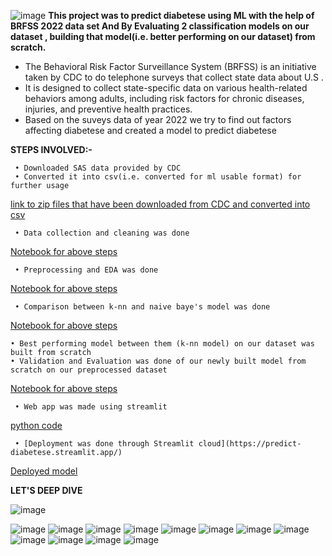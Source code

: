 ![image](https://github.com/Dipesh-Chaudhary/MLProjectDiabetesPredictionUsingBRFSS2022/assets/99006857/3e655316-dcae-4b8e-a53f-ed75322500e1)  **This project was to predict diabetese using ML with the help of BRFSS 2022 data set And By Evaluating 2 classification models on our dataset , building that model(i.e. better performing on our dataset) from scratch.**
 - The Behavioral Risk Factor Surveillance System (BRFSS) is an initiative taken by CDC to do telephone surveys that collect state data about U.S .
 - It is designed to collect state-specific data on various health-related behaviors among adults, including risk factors for chronic diseases, injuries, and preventive health practices.
 - Based on the suveys data of year 2022 we try to find out factors affecting diabetese and created a model to predict diabetese



 **STEPS INVOLVED:-**
 
	 • Downloaded SAS data provided by CDC
	 • Converted it into csv(i.e. converted for ml usable format) for further usage
[link to zip files that have been downloaded from CDC and converted into csv](https://github.com/Dipesh-Chaudhary/MLProjectDiabetesPredictionUsingBRFSS2022/tree/main/1%20ACCESSING%20SAS%20DATAS%20AND%20CONVERTING%20INTO%20CSV%20USING%20SAS%20STUDIO)



  
	 • Data collection and cleaning was done
[Notebook for above steps](https://github.com/Dipesh-Chaudhary/MLProjectDiabetesPredictionUsingBRFSS2022/blob/main/2%20Files%20of%20notebooks%20for%20different%20steps/1%20Data%20Collection%20and%20cleaning/22DataCollectionAndCleaning.ipynb)



  	 • Preprocessing and EDA was done
    
[Notebook for above steps](https://github.com/Dipesh-Chaudhary/MLProjectDiabetesPredictionUsingBRFSS2022/blob/main/2%20Files%20of%20notebooks%20for%20different%20steps/2%20Preprocessing%20With%20EDA/22PreprocessingAndEDA.ipynb)


    
	 • Comparison between k-nn and naive baye's model was done 
  [Notebook for above steps](https://github.com/Dipesh-Chaudhary/MLProjectDiabetesPredictionUsingBRFSS2022/blob/main/2%20Files%20of%20notebooks%20for%20different%20steps/3%20Model%20Selection/22Modelselection.ipynb)


  
  	• Best performing model between them (k-nn model) on our dataset was built from scratch
   	• Validation and Evaluation was done of our newly built model from scratch on our preprocessed dataset
[Notebook for above steps](https://github.com/Dipesh-Chaudhary/MLProjectDiabetesPredictionUsingBRFSS2022/blob/main/2%20Files%20of%20notebooks%20for%20different%20steps/4%20Model%20Building/22knnFromScratch.ipynb)
	

  
	 • Web app was made using streamlit 
[python code](https://github.com/Dipesh-Chaudhary/MLProjectDiabetesPredictionUsingBRFSS2022/blob/main/2%20Files%20of%20notebooks%20for%20different%20steps/5%20web%20app/DiabetesWebApp.py)

	 • [Deployment was done through Streamlit cloud](https://predict-diabetese.streamlit.app/)
  [Deployed model](https://predict-diabetese.streamlit.app/)





**LET'S DEEP DIVE**

![image](https://github.com/Dipesh-Chaudhary/MLProjectDiabetesPredictionUsingBRFSS2022/assets/99006857/bf64114b-247a-4df7-a289-897f57065525)


![image](https://github.com/Dipesh-Chaudhary/MLProjectDiabetesPredictionUsingBRFSS2022/assets/99006857/ec075cba-f98e-41c8-9829-29cfbf12b5c0)
![image](https://github.com/Dipesh-Chaudhary/MLProjectDiabetesPredictionUsingBRFSS2022/assets/99006857/bf36195e-9dad-45b2-9a60-d3359ba342c9)
![image](https://github.com/Dipesh-Chaudhary/MLProjectDiabetesPredictionUsingBRFSS2022/assets/99006857/9495c26a-9210-4aca-9ac8-be2bc335e3e8)
![image](https://github.com/Dipesh-Chaudhary/MLProjectDiabetesPredictionUsingBRFSS2022/assets/99006857/4dc6d83a-e93e-40b8-9375-63f198fd3ebb)
![image](https://github.com/Dipesh-Chaudhary/MLProjectDiabetesPredictionUsingBRFSS2022/assets/99006857/6a4bf5f3-3b63-45a1-8e1a-826992ea873a)
![image](https://github.com/Dipesh-Chaudhary/MLProjectDiabetesPredictionUsingBRFSS2022/assets/99006857/d0cf7155-c0f6-47cd-ac3d-a0e824cb6015)
![image](https://github.com/Dipesh-Chaudhary/MLProjectDiabetesPredictionUsingBRFSS2022/assets/99006857/083a9f0f-8521-40de-9041-7123ea51ea99)
![image](https://github.com/Dipesh-Chaudhary/MLProjectDiabetesPredictionUsingBRFSS2022/assets/99006857/348dfef0-5fb1-4ea5-87e0-d30fe7d60dc6)
![image](https://github.com/Dipesh-Chaudhary/MLProjectDiabetesPredictionUsingBRFSS2022/assets/99006857/15fc2222-b9d0-4075-b6e0-0dc2e16e07d9)
![image](https://github.com/Dipesh-Chaudhary/MLProjectDiabetesPredictionUsingBRFSS2022/assets/99006857/402c0712-d24e-49ff-88a6-bfc2d15f5b6c)
![image](https://github.com/Dipesh-Chaudhary/MLProjectDiabetesPredictionUsingBRFSS2022/assets/99006857/73426554-d2a9-4937-8836-37fb0a99095a)
![image](https://github.com/Dipesh-Chaudhary/MLProjectDiabetesPredictionUsingBRFSS2022/assets/99006857/a9d7c6be-8757-44ae-96f6-8d6e2fdf1910)





